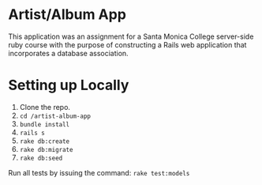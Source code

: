 # Artist/Album App

This application was an assignment for a Santa Monica College server-side ruby course with the purpose of constructing a Rails web application that incorporates a database association.

# Setting up Locally

1. Clone the repo.
2. `cd /artist-album-app`
3. `bundle install`
4. `rails s`
5. `rake db:create`
6. `rake db:migrate`
7. `rake db:seed`

Run all tests by issuing the command:
`rake test:models`
